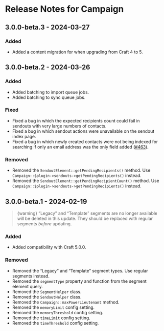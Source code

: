 # Release Notes for Campaign

## 3.0.0-beta.3 - 2024-03-27

### Added

- Added a content migration for when upgrading from Craft 4 to 5.

## 3.0.0-beta.2 - 2024-03-26

### Added

- Added batching to import queue jobs.
- Added batching to sync queue jobs.

### Fixed

- Fixed a bug in which the expected recipients count could fail in sendouts with very large numbers of contacts.
- Fixed a bug in which sendout actions were unavailable on the sendout index page.
- Fixed a bug in which newly created contacts were not being indexed for searching if only an email address was the only field added ([#463](https://github.com/putyourlightson/craft-campaign/issues/463)).

### Removed

- Removed the `SendoutElement::getPendingRecipients()` method. Use `Campaign::$plugin->sendouts->getPendingRecipients()` instead.
- Removed the `SendoutElement::getPendingRecipientCount()` method. Use `Campaign::$plugin->sendouts->getPendingRecipients()` instead.

## 3.0.0-beta.1 - 2024-02-19

> {warning} “Legacy” and “Template” segments are no longer available will be deleted in this update. They should be replaced with regular segments
_before_ updating.

### Added

- Added compatibility with Craft 5.0.0.

### Removed

- Removed the “Legacy” and “Template” segment types. Use regular segments instead.
- Removed the `segmentType` property and function from the segment element query.
- Removed the `SegmentHelper` class.
- Removed the `SendoutHelper` class.
- Removed the `Campaign::maxPowerLieutenant` method.
- Removed the `memoryLimit` config setting.
- Removed the `memoryThreshold` config setting.
- Removed the `timeLimit` config setting.
- Removed the `timeThreshold` config setting.

